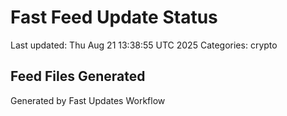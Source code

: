 # Fast Feed Update Status
Last updated: Thu Aug 21 13:38:55 UTC 2025
Categories: crypto

## Feed Files Generated

Generated by Fast Updates Workflow
